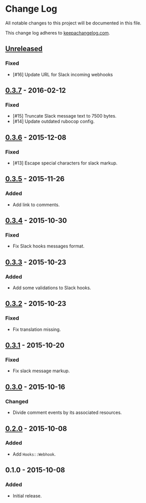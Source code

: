 # Change Log

All notable changes to this project will be documented in this file.

This change log adheres to [keepachangelog.com](http://keepachangelog.com).

## [Unreleased]
### Fixed
- [#16] Update URL for Slack incoming webhooks

## [0.3.7] - 2016-02-12
### Fixed
- [#15] Truncate Slack message text to 7500 bytes.
- [#14] Update outdated rubocop config.

## [0.3.6] - 2015-12-08
### Fixed
- [#13] Escape special characters for slack markup.

## [0.3.5] - 2015-11-26
### Added
- Add link to comments.

## [0.3.4] - 2015-10-30
### Fixed
- Fix Slack hooks messages format.

## [0.3.3] - 2015-10-23
### Added
- Add some validations to Slack hooks.

## [0.3.2] - 2015-10-23
### Fixed
- Fix translation missing.

## [0.3.1] - 2015-10-20
### Fixed
- Fix slack message markup.

## [0.3.0] - 2015-10-16
### Changed
- Divide comment events by its associated resources.

## [0.2.0] - 2015-10-08
### Added
- Add `Hooks::Webhook`.

## 0.1.0 - 2015-10-08
### Added
- Initial release.

[Unreleased]: https://github.com/yuku-t/textcomplete/compare/v0.3.7...HEAD
[0.3.7]: https://github.com/yuku-t/textcomplete/compare/v0.3.6...v0.3.7
[0.3.6]: https://github.com/yuku-t/textcomplete/compare/v0.3.5...v0.3.6
[0.3.5]: https://github.com/yuku-t/textcomplete/compare/v0.3.4...v0.3.5
[0.3.4]: https://github.com/yuku-t/textcomplete/compare/v0.3.3...v0.3.4
[0.3.3]: https://github.com/yuku-t/textcomplete/compare/v0.3.2...v0.3.3
[0.3.2]: https://github.com/yuku-t/textcomplete/compare/v0.3.1...v0.3.2
[0.3.1]: https://github.com/yuku-t/textcomplete/compare/v0.3.0...v0.3.1
[0.3.0]: https://github.com/yuku-t/textcomplete/compare/v0.2.0...v0.3.0
[0.2.0]: https://github.com/yuku-t/textcomplete/compare/v0.1.0...v0.2.0
